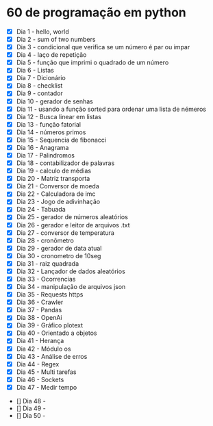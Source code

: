 # 60 de programação em python

- [x] Dia 1 - hello, world
- [x] Dia 2 - sum of two numbers 
- [x] Dia 3 - condicional que verifica se um número é par ou impar
- [x] Dia 4 - laço de repetição
- [x] Dia 5 - função que imprimi o quadrado de um número
- [x] Dia 6 - Listas
- [x] Dia 7 - Dicionário
- [x] Dia 8 - checklist
- [x] Dia 9 - contador
- [x] Dia 10 - gerador de senhas
- [x] Dia 11 - usando a função sorted para ordenar uma lista de némeros
- [x] Dia 12 - Busca linear em listas
- [x] Dia 13 - função fatorial
- [x] Dia 14 - números primos
- [x] Dia 15 - Sequencia de fibonacci
- [x] Dia 16 - Anagrama
- [x] Dia 17 - Palindromos
- [x] Dia 18 - contabilizador de palavras
- [x] Dia 19 - calculo de médias 
- [x] Dia 20 - Matriz transporta
- [x] Dia 21 - Conversor de moeda
- [x] Dia 22 - Calculadora de imc
- [x] Dia 23 - Jogo de adivinhação
- [x] Dia 24 - Tabuada
- [x] Dia 25 - gerador de números aleatórios
- [x] Dia 26 - gerador e leitor de arquivos .txt
- [x] Dia 27 - conversor de temperatura
- [x] Dia 28 - cronômetro
- [x] Dia 29 - gerador de data atual
- [x] Dia 30 - cronometro de 10seg
- [x] Dia 31 - raiz quadrada
- [x] Dia 32 - Lançador de dados aleatórios
- [x] Dia 33 - Ocorrencias
- [x] Dia 34 - manipulação de arquivos json
- [x] Dia 35 - Requests https
- [x] Dia 36 - Crawler
- [x] Dia 37 - Pandas
- [x] Dia 38 - OpenAi
- [x] Dia 39 - Gráfico plotext
- [x] Dia 40 - Orientado a objetos
- [x] Dia 41 - Herança
- [x] Dia 42 - Módulo os
- [x] Dia 43 - Análise de erros
- [x] Dia 44 - Regex
- [x] Dia 45 - Multi tarefas
- [x] Dia 46 - Sockets
- [x] Dia 47 - Medir tempo
- [] Dia 48 - 
- [] Dia 49 -
- [] Dia 50 -